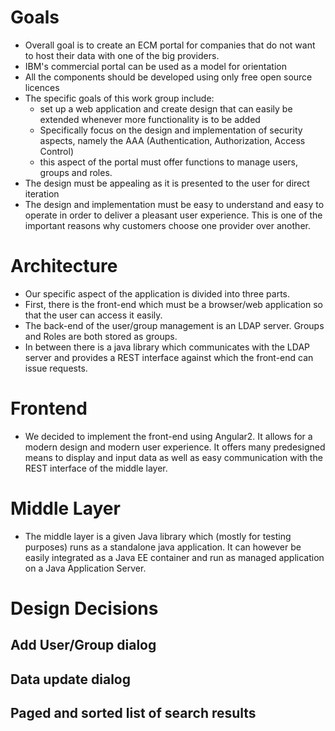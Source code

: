 # Goals
* Overall goal is to create an ECM portal for companies that do not
  want to host their data with one of the big providers.
* IBM's commercial portal can be used as a model for orientation
* All the components should be developed using only free open source
  licences
* The specific goals of this work group include:
  * set up a web application and create design that can easily be
	extended whenever more functionality is to be added
  * Specifically focus on the design and implementation of security
	aspects, namely the AAA (Authentication, Authorization, Access
	Control)
  * this aspect of the portal must offer functions to manage users,
	groups and roles.
* The design must be appealing as it is presented to the user for
  direct iteration
* The design and implementation must be easy to understand and easy to
  operate in order to deliver a pleasant user experience. This is one
  of the important reasons why customers choose one provider over
  another.

# Architecture
* Our specific aspect of the application is divided into three parts.
* First, there is the front-end which must be a browser/web
  application so that the user can access it easily.
* The back-end of the user/group management is an LDAP server. Groups
  and Roles are both stored as groups.
* In between there is a java library which communicates with the LDAP
  server and provides a REST interface against which the front-end can
  issue requests.

# Frontend
* We decided to implement the front-end using Angular2. It allows for a
  modern design and modern user experience. It offers many predesigned
  means to display and input data as well as easy communication with
  the REST interface of the middle layer.

# Middle Layer
* The middle layer is a given Java library which (mostly for testing
  purposes) runs as a standalone java application. It can however be
  easily integrated as a Java EE container and run as managed
  application on a Java Application Server.

# Design Decisions
## Add User/Group dialog
## Data update dialog
## Paged and sorted list of search results
